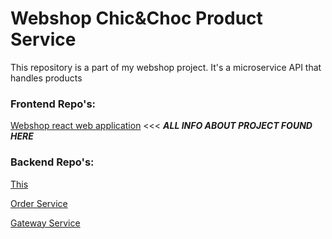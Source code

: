 # Webshop Chic&Choc Product Service
<p>This repository is a part of my webshop project. It's a microservice API that handles products</p>

### Frontend Repo's:

<a href="https://github.com/Kibuns/Webshop-ChicnChoc">Webshop react web application</a>
 <<< ***ALL INFO ABOUT PROJECT FOUND HERE*** 
### Backend Repo's:
<a href="https://github.com/Kibuns/WebshopCHICNCHOC-ProductService">This</a>

<a href="https://github.com/Kibuns/WebshopOrderService">Order Service</a>

<a href="https://github.com/Kibuns/WebshopGatewayService">Gateway Service</a>
